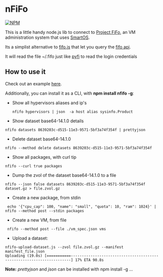 # nFiFo

[![NPM](https://nodei.co/npm/nfifo.png?global=true)](https://nodei.co/npm/nfifo/)

This is a little handy node.js lib to connect to [Project FiFo](https://docs.project-fifo.net/), an VM administration system that uses [SmartOS](http://smartos.org/).

Its a simplist alternative to [fifo.js](https://github.com/project-fifo/fifo.js) that let you query the [fifo api](https://project-fifo.net/display/PF/API).

It will read the file ~/.fifo just like [pyfi](https://github.com/project-fifo/pyfi) to read the login credentials

## How to use it

Check out an example [here](https://github.com/project-fifo/nfifo/tests/).

Additionally, you can install it as a CLI, with **npm install nfifo -g**:

* Show all hypervisors aliases and ip's

  ```nfifo hypervisors | json  -a host alias sysinfo.Product```

* Show dataset base64-14.1.0 details

 ```nfifo datasets 8639203c-d515-11e3-9571-5bf3a74f354f | prettyjson```

* Delete dataset base64-14.1.0

 ```nfifo --method delete datasets 8639203c-d515-11e3-9571-5bf3a74f354f```

* Show all packages, with curl tip

 ```nfifo --curl true packages```


* Dump the zvol of the dataset base64-14.1.0 to a file

 ```nfifo --json false datasets 8639203c-d515-11e3-9571-5bf3a74f354f dataset.gz > file.zvol.gz```

* Create a new package, from stdin

 ``` echo '{"cpu_cap": 100, "name": "small", "quota": 10, "ram": 1024}' | nfifo --method post --stdin packages```

* Create a new VM, from file

 ``` nfifo --method post --file ./vm_spec.json vms```

* Upload a dataset:
```
nfifo-upload-dataset.js --zvol file.zvol.gz --manifest manifest_file.json
Uploading (19.0s) [===========----------------------------------------------------------------------] 17% ETA 90.8s
```


**Note:**
  *prettyjson* and *json* can be installed with npm install -g ...